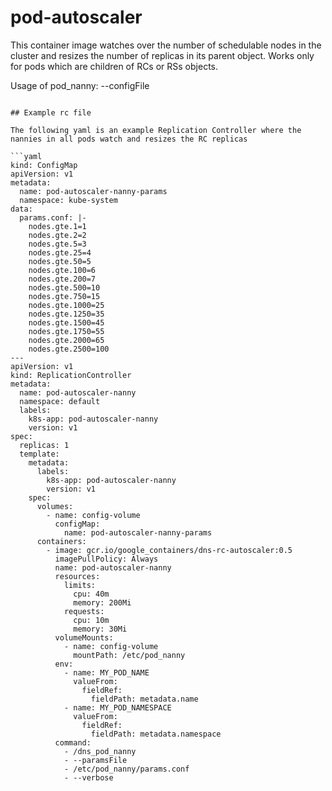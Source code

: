 # pod-autoscaler

This container image watches over the number of schedulable nodes in the cluster and resizes 
the number of replicas in its parent object. Works only for pods which are children of RCs or RSs objects.

Usage of pod_nanny:
    --configFile <params file>
```

## Example rc file

The following yaml is an example Replication Controller where the nannies in all pods watch and resizes the RC replicas

```yaml
kind: ConfigMap
apiVersion: v1
metadata:
  name: pod-autoscaler-nanny-params
  namespace: kube-system
data:
  params.conf: |-
    nodes.gte.1=1
    nodes.gte.2=2
    nodes.gte.5=3
    nodes.gte.25=4
    nodes.gte.50=5
    nodes.gte.100=6
    nodes.gte.200=7
    nodes.gte.500=10
    nodes.gte.750=15
    nodes.gte.1000=25
    nodes.gte.1250=35
    nodes.gte.1500=45
    nodes.gte.1750=55
    nodes.gte.2000=65
    nodes.gte.2500=100
---
apiVersion: v1
kind: ReplicationController
metadata:
  name: pod-autoscaler-nanny
  namespace: default
  labels:
    k8s-app: pod-autoscaler-nanny
    version: v1
spec:
  replicas: 1
  template:
    metadata:
      labels:
        k8s-app: pod-autoscaler-nanny
        version: v1
    spec:
      volumes:
        - name: config-volume
          configMap:
            name: pod-autoscaler-nanny-params
      containers:
        - image: gcr.io/google_containers/dns-rc-autoscaler:0.5
          imagePullPolicy: Always
          name: pod-autoscaler-nanny
          resources:
            limits:
              cpu: 40m
              memory: 200Mi
            requests:
              cpu: 10m
              memory: 30Mi
          volumeMounts:
            - name: config-volume
              mountPath: /etc/pod_nanny
          env:
            - name: MY_POD_NAME
              valueFrom:
                fieldRef:
                  fieldPath: metadata.name
            - name: MY_POD_NAMESPACE
              valueFrom:
                fieldRef:
                  fieldPath: metadata.namespace
          command:
            - /dns_pod_nanny
            - --paramsFile
            - /etc/pod_nanny/params.conf
            - --verbose


```
